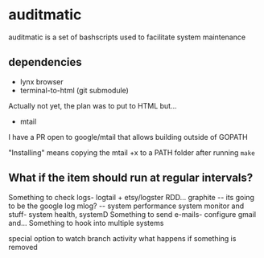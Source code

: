 # auditmatic
auditmatic is a set of bashscripts used to facilitate system maintenance 

## dependencies

* lynx browser
* terminal-to-html (git submodule)

Actually not yet, the plan was to put to HTML but...

* mtail

I have a PR open to google/mtail that allows building outside of GOPATH

"Installing" means copying the mtail +x to a PATH folder after running `make`


## What if the item should run at regular intervals?

Something to check logs- logtail + etsy/logster
RDD... graphite
-- its going to be the google log mlog?
-- system performance
system monitor and stuff- system health, systemD
Something to send e-mails- configure gmail and...
Something to hook into multiple systems

special option to watch branch activity
what happens if something is removed
